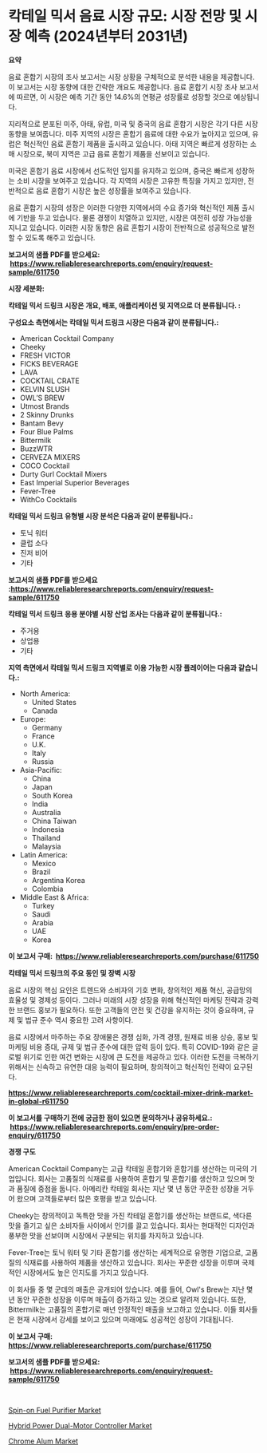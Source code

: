 <p><h1>칵테일 믹서 음료 시장 규모: 시장 전망 및 시장 예측 (2024년부터 2031년)</h1></p><p><strong>요약</strong></p>
<p><p>음료 혼합기 시장의 조사 보고서는 시장 상황을 구체적으로 분석한 내용을 제공합니다. 이 보고서는 시장 동향에 대한 간략한 개요도 제공합니다. 음료 혼합기 시장 조사 보고서에 따르면, 이 시장은 예측 기간 동안 14.6%의 연평균 성장률로 성장할 것으로 예상됩니다. </p><p>지리적으로 분포된 미주, 아태, 유럽, 미국 및 중국의 음료 혼합기 시장은 각기 다른 시장 동향을 보여줍니다. 미주 지역의 시장은 혼합기 음료에 대한 수요가 높아지고 있으며, 유럽은 혁신적인 음료 혼합기 제품을 출시하고 있습니다. 아태 지역은 빠르게 성장하는 소매 시장으로, 북미 지역은 고급 음료 혼합기 제품을 선보이고 있습니다. </p><p>미국은 혼합기 음료 시장에서 선도적인 입지를 유지하고 있으며, 중국은 빠르게 성장하는 소비 시장을 보여주고 있습니다. 각 지역의 시장은 고유한 특징을 가지고 있지만, 전반적으로 음료 혼합기 시장은 높은 성장률을 보여주고 있습니다.</p><p>음료 혼합기 시장의 성장은 이러한 다양한 지역에서의 수요 증가와 혁신적인 제품 출시에 기반을 두고 있습니다. 물론 경쟁이 치열하고 있지만, 시장은 여전히 성장 가능성을 지니고 있습니다. 이러한 시장 동향은 음료 혼합기 시장이 전반적으로 성공적으로 발전할 수 있도록 해주고 있습니다.</p></p>
<p><strong>보고서의 샘플 PDF를 받으세요: &nbsp;<a href="https://www.reliableresearchreports.com/enquiry/request-sample/611750">https://www.reliableresearchreports.com/enquiry/request-sample/611750</a></strong></p>
<p><strong>시장 세분화:</strong></p>
<p><strong> 칵테일 믹서 드링크 시장은 개요, 배포, 애플리케이션 및 지역으로 더 분류됩니다. :</strong></p>
<p><strong>구성요소 측면에서는 칵테일 믹서 드링크 시장은 다음과 같이 분류됩니다.:</strong></p>
<p><ul><li>American Cocktail Company</li><li>Cheeky</li><li>FRESH VICTOR</li><li>FICKS BEVERAGE</li><li>LAVA</li><li>COCKTAIL CRATE</li><li>KELVIN SLUSH</li><li>OWL’S BREW</li><li>Utmost Brands</li><li>2 Skinny Drunks</li><li>Bantam Bevy</li><li>Four Blue Palms</li><li>Bittermilk</li><li>BuzzWTR</li><li>CERVEZA MIXERS</li><li>COCO Cocktail</li><li>Durty Gurl Cocktail Mixers</li><li>East Imperial Superior Beverages</li><li>Fever-Tree</li><li>WithCo Cocktails</li></ul></p>
<p><strong> 칵테일 믹서 드링크 유형별 시장 분석은 다음과 같이 분류됩니다.:</strong></p>
<p><ul><li>토닉 워터</li><li>클럽 소다</li><li>진저 비어</li><li>기타</li></ul></p>
<p><strong>보고서의 샘플 PDF를 받으세요 :<a href="https://www.reliableresearchreports.com/enquiry/request-sample/611750">https://www.reliableresearchreports.com/enquiry/request-sample/611750</a></strong></p>
<p><strong> 칵테일 믹서 드링크 응용 분야별 시장 산업 조사는 다음과 같이 분류됩니다.:</strong></p>
<p><ul><li>주거용</li><li>상업용</li><li>기타</li></ul></p>
<p><strong>지역 측면에서 칵테일 믹서 드링크 지역별로 이용 가능한 시장 플레이어는 다음과 같습니다.:</strong></p>
<p><ul>
    <li>
        North America:
        <ul>
            <li>United States</li>
            <li>Canada</li>
        </ul>
    </li>
    <li>
        Europe:
        <ul>
            <li>Germany</li>
            <li>France</li>
            <li>U.K.</li>
            <li>Italy</li>
            <li>Russia</li>
        </ul>
    </li>
    <li>
        Asia-Pacific:
        <ul>
            <li>China</li>
            <li>Japan</li>
            <li>South Korea</li>
            <li>India</li>
            <li>Australia</li>
            <li>China Taiwan</li>
            <li>Indonesia</li>
            <li>Thailand</li>
            <li>Malaysia</li>
        </ul>
    </li>
    <li>
        Latin America:
        <ul>
            <li>Mexico</li>
            <li>Brazil</li>
            <li>Argentina Korea</li>
            <li>Colombia</li>
        </ul>
    </li>
    <li>
        Middle East & Africa:
        <ul>
            <li>Turkey</li>
            <li>Saudi</li>
            <li>Arabia</li>
            <li>UAE</li>
            <li>Korea</li>
        </ul>
    </li>
    </ul></p>
<p><strong>이 보고서 구매: &nbsp;<a href="https://www.reliableresearchreports.com/purchase/611750">https://www.reliableresearchreports.com/purchase/611750</a></strong></p>
<p><strong>칵테일 믹서 드링크의 주요 동인 및 장벽 시장</strong></p>
<p><p>음료 시장의 핵심 요인은 트렌드와 소비자의 기호 변화, 창의적인 제품 혁신, 공급망의 효율성 및 경제성 등이다. 그러나 미래의 시장 성장을 위해 혁신적인 마케팅 전략과 강력한 브랜드 홍보가 필요하다. 또한 고객들의 안전 및 건강을 유지하는 것이 중요하며, 규제 및 법규 준수 역시 중요한 고려 사항이다.</p><p>음료 시장에서 마주하는 주요 장애물은 경쟁 심화, 가격 경쟁, 원재료 비용 상승, 홍보 및 마케팅 비용 증대, 규제 및 법규 준수에 대한 압력 등이 있다. 특히 COVID-19와 같은 글로벌 위기로 인한 여건 변화는 시장에 큰 도전을 제공하고 있다. 이러한 도전을 극복하기 위해서는 신속하고 유연한 대응 능력이 필요하며, 창의적이고 혁신적인 전략이 요구된다.</p></p>
<p><strong><a href="https://www.reliableresearchreports.com/cocktail-mixer-drink-market-in-global-r611750">https://www.reliableresearchreports.com/cocktail-mixer-drink-market-in-global-r611750</a></strong></p>
<p><strong>이 보고서를 구매하기 전에 궁금한 점이 있으면 문의하거나 공유하세요.: &nbsp;<a href="https://www.reliableresearchreports.com/enquiry/pre-order-enquiry/611750">https://www.reliableresearchreports.com/enquiry/pre-order-enquiry/611750</a></strong></p>
<p><strong>경쟁 구도</strong></p>
<p><p>American Cocktail Company는 고급 칵테일 혼합기와 혼합기를 생산하는 미국의 기업입니다. 회사는 고품질의 식재료를 사용하여 혼합기 및 혼합기를 생산하고 있으며 맛과 품질에 중점을 둡니다. 아메리칸 칵테일 회사는 지난 몇 년 동안 꾸준한 성장을 거두어 왔으며 고객들로부터 많은 호평을 받고 있습니다.</p><p>Cheeky는 창의적이고 독특한 맛을 가진 칵테일 혼합기를 생산하는 브랜드로, 색다른 맛을 즐기고 싶은 소비자들 사이에서 인기를 끌고 있습니다. 회사는 현대적인 디자인과 풍부한 맛을 선보이며 시장에서 구분되는 위치를 차지하고 있습니다.</p><p>Fever-Tree는 토닉 워터 및 기타 혼합기를 생산하는 세계적으로 유명한 기업으로, 고품질의 식재료를 사용하여 제품을 생산하고 있습니다. 회사는 꾸준한 성장을 이루며 국제적인 시장에서도 높은 인지도를 가지고 있습니다.</p><p>이 회사들 중 몇 군데의 매출은 공개되어 있습니다. 예를 들어, Owl's Brew는 지난 몇 년 동안 꾸준한 성장을 이루며 매출이 증가하고 있는 것으로 알려져 있습니다. 또한, Bittermilk는 고품질의 혼합기로 매년 안정적인 매출을 보고하고 있습니다. 이들 회사들은 현재 시장에서 강세를 보이고 있으며 미래에도 성공적인 성장이 기대됩니다.</p></p>
<p><strong>이 보고서 구매: &nbsp; <a href="https://www.reliableresearchreports.com/purchase/611750">https://www.reliableresearchreports.com/purchase/611750</a></strong></p>
<p><strong>보고서의 샘플 PDF를 받으세요: &nbsp;<a href="https://www.reliableresearchreports.com/enquiry/request-sample/611750">https://www.reliableresearchreports.com/enquiry/request-sample/611750</a></strong><strong></strong></p>
<p>&nbsp;</p>
<p><p><a href="https://issuu.com/reportprime-2/docs/spin-on-fuel-purifier-market-size-2030.pptx">Spin-on Fuel Purifier Market</a></p><p><a href="https://issuu.com/reportprime-2/docs/hybrid-power-dual-motor-controller-market-size-203">Hybrid Power Dual-Motor Controller Market</a></p><p><a href="https://spotless-saver-8fd.notion.site/Chrome-Alum-Market-Size-Market-Trends-and-Growth-Outlook-forecasted-for-period-from-2024-to-2031-cb575e24d46e4e87bc2f33ee3b69149c">Chrome Alum Market</a></p></p>